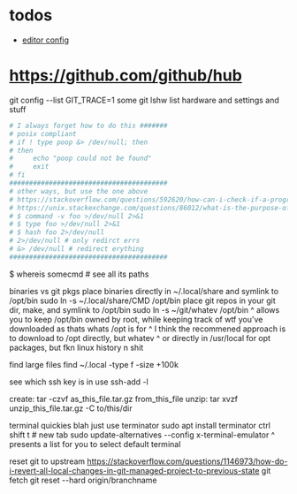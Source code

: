 # todos

- [editor config](https://github.com/editorconfig/editorconfig/wiki/EditorConfig-Properties)

# <https://github.com/github/hub>

git config --list
GIT_TRACE=1 some git
lshw list hardware and settings and stuff

```sh
# I always forget how to do this #######
# posix compliant
# if ! type poop &> /dev/null; then
# then
#     echo "poop could not be found"
#     exit
# fi
########################################
# other ways, but use the one above
# https://stackoverflow.com/questions/592620/how-can-i-check-if-a-program-exists-from-a-bash-script
# https://unix.stackexchange.com/questions/86012/what-is-the-purpose-of-the-hash-command
# $ command -v foo >/dev/null 2>&1
# $ type foo >/dev/null 2>&1
# $ hash foo 2>/dev/null
# 2>/dev/null # only redirct errs
# &> /dev/null # redirect erything
########################################
```

$ whereis somecmd # see all its paths

binaries vs git pkgs
  place binaries directly in ~/.local/share and symlink to /opt/bin
    sudo ln -s ~/.local/share/CMD /opt/bin
  place git repos in your git dir, make, and symlink to /opt/bin
    sudo ln -s ~/git/whatev /opt/bin
  ^ allows you to keep /opt/bin owned by root, while keeping track of wtf you've downloaded as thats whats /opt is for
  ^ I think the recommened approach is to download to /opt directly, but whatev
  ^ or directly in /usr/local for opt packages, but fkn linux history n shit

find large files
  find ~/.local -type f -size +100k

see which ssh key is in use
  ssh-add -l

create: tar -czvf as_this_file.tar.gz from_this_file
unzip: tar xvzf unzip_this_file.tar.gz -C to/this/dir

terminal quickies
  blah just use terminator
    sudo apt install terminator
  ctrl shift t # new tab
  sudo update-alternatives --config x-terminal-emulator
      ^ presents a list for you to select default terminal

reset git to upstream
  <https://stackoverflow.com/questions/1146973/how-do-i-revert-all-local-changes-in-git-managed-project-to-previous-state>
  git fetch
  git reset --hard origin/branchname
